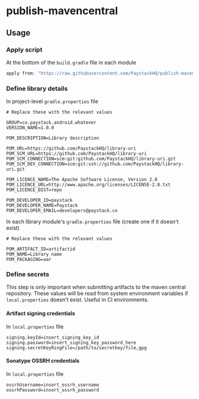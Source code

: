 # publish-mavencentral

## Usage

### Apply script
At the bottom of the `build.gradle` file in each module
```groovy
apply from: "https://raw.githubusercontent.com/PaystackHQ/publish-mavencentral/main/maven-publish.gradle"
```

### Define library details
In project-level `gradle.properties` file
```properties
# Replace these with the relevant values

GROUP=co.paystack.android.whatever
VERSION_NAME=1.0.0

POM_DESCRIPTION=Library description

POM_URL=https://github.com/PaystackHQ/library-uri
POM_SCM_URL=https://github.com/PaystackHQ/library-uri
POM_SCM_CONNECTION=scm:git:github.com/PaystackHQ/library-uri.git
POM_SCM_DEV_CONNECTION=scm:git:ssh://github.com/PaystackHQ/library-uri.git

POM_LICENCE_NAME=The Apache Software License, Version 2.0
POM_LICENCE_URL=http://www.apache.org/licenses/LICENSE-2.0.txt
POM_LICENCE_DIST=repo

POM_DEVELOPER_ID=paystack
POM_DEVELOPER_NAME=Paystack
POM_DEVELOPER_EMAIL=developers@paystack.co
```
In each library module's `gradle.properties` file (create one if it doesn't exist)
```properties
# Replace these with the relevant values

POM_ARTIFACT_ID=artifactid
POM_NAME=Library name
POM_PACKAGING=aar
```

### Define secrets
This step is only important when submitting artifacts to the maven central repository.
These values will be read from system environment variables if `local.properties` doesn't exist. Useful in CI environments.

#### Artifact signing credentials
In `local.properties` file
```properties
signing.keyId=insert_signing_key_id
signing.password=insert_signing_key_password_here
signing.secretKeyRingFile=/path/to/secretkey/file,gpg
```
#### Sonatype OSSRH credentials
In `local.properties` file
```properties
ossrhUsername=insert_ossrh_username
ossrhPassword=insert_ossrh_password
```
